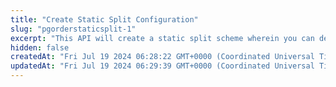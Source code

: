 ```yaml
---
title: "Create Static Split Configuration"
slug: "pgorderstaticsplit-1"
excerpt: "This API will create a static split scheme wherein you can define the split type and the vendor-wise split percentage."
hidden: false
createdAt: "Fri Jul 19 2024 06:28:22 GMT+0000 (Coordinated Universal Time)"
updatedAt: "Fri Jul 19 2024 06:29:39 GMT+0000 (Coordinated Universal Time)"
---
```

